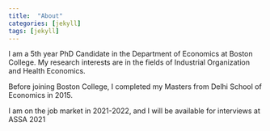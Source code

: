 ```yaml
---
title:  "About"
categories: [jekyll]
tags: [jekyll]
---
```

I am a 5th year PhD Candidate in the Department of Economics at Boston College. My research interests are in the fields of Industrial Organization and Health Economics.

Before joining Boston College, I completed my Masters from Delhi School of Economics in 2015.


</em>I am on the job market in 2021-2022, and I will be available for interviews at ASSA 2021 </em>
